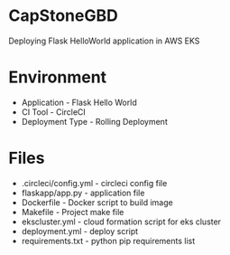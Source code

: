 # CapStoneGBD

Deploying Flask HelloWorld application in AWS EKS

# Environment

- Application     - Flask Hello World
- CI Tool         - CircleCI
- Deployment Type - Rolling Deployment


# Files
- .circleci/config.yml          - circleci config file
- flaskapp/app.py               - application file
- Dockerfile                    - Docker script to build image
- Makefile                      - Project make file
- ekscluster.yml                - cloud formation script for eks cluster
- deployment.yml                - deploy script
- requirements.txt              - python pip requirements list
